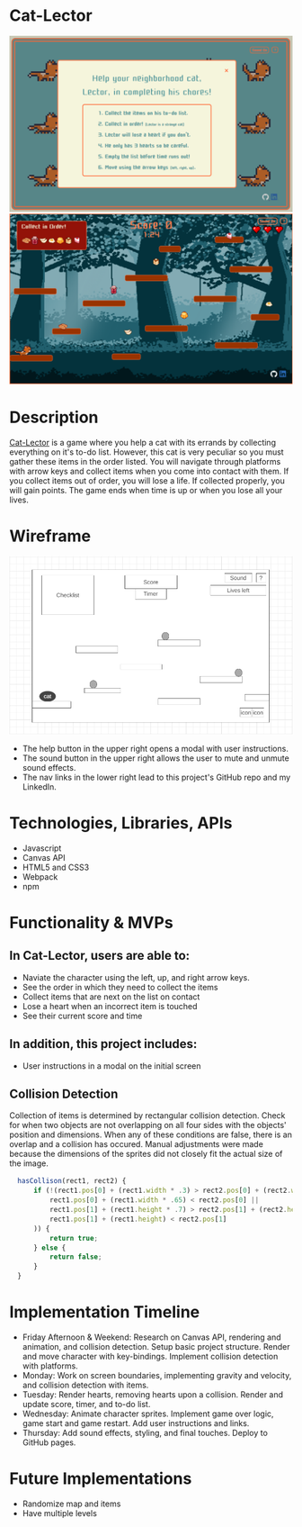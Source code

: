 # Cat-Lector

![cat-lector-start](cat-lector-start.png)
![cat-lector](cat-lector.png)

# Description
[Cat-Lector](https://milner-chen.github.io/js_project/) is a game where you help a cat with its errands by collecting everything on it's to-do list. However, this cat is very peculiar so you must gather these items in the order listed. You will navigate through platforms with arrow keys and collect items when you come into contact with them. If you collect items out of order, you will lose a life. If collected properly, you will gain points. The game ends when time is up or when you lose all your lives.

# Wireframe
![wireframe](./js_project_wireframe.png)
  - The help button in the upper right opens a modal with user instructions.
  - The sound button in the upper right allows the user to mute and unmute sound effects.
  - The nav links in the lower right lead to this project's GitHub repo and my LinkedIn.

# Technologies, Libraries, APIs
- Javascript
- Canvas API
- HTML5 and CSS3
- Webpack
- npm

# Functionality & MVPs
## In Cat-Lector, users are able to:
  - Naviate the character using the left, up, and right arrow keys.
  - See the order in which they need to collect the items
  - Collect items that are next on the list on contact
  - Lose a heart when an incorrect item is touched
  - See their current score and time
  ## In addition, this project includes:
  - User instructions in a modal on the initial screen

## Collision Detection
Collection of items is determined by rectangular collision detection. Check for when two objects are not overlapping on all four sides with the objects' position and dimensions. When any of these conditions are false, there is an overlap and a collision has occured. Manual adjustments were made because the dimensions of the sprites did not closely fit the actual size of the image.
  ```javascript
    hasCollison(rect1, rect2) {
        if (!(rect1.pos[0] + (rect1.width * .3) > rect2.pos[0] + (rect2.width) ||
            rect1.pos[0] + (rect1.width * .65) < rect2.pos[0] ||
            rect1.pos[1] + (rect1.height * .7) > rect2.pos[1] + (rect2.height) ||
            rect1.pos[1] + (rect1.height) < rect2.pos[1]
        )) {
            return true;
        } else {
            return false;
        }
    }
  ```

 
# Implementation Timeline

- Friday Afternoon & Weekend: Research on Canvas API, rendering and animation, and collision detection. Setup basic project structure. Render and move character with key-bindings. Implement collision detection with platforms.
- Monday: Work on screen boundaries, implementing gravity and velocity, and collision detection with items.
- Tuesday: Render hearts, removing hearts upon a collision. Render and update score, timer, and to-do list.
- Wednesday: Animate character sprites. Implement game over logic, game start and game restart. Add user instructions and links.
- Thursday: Add sound effects, styling, and final touches. Deploy to GitHub pages.

# Future Implementations
  - Randomize map and items
  - Have multiple levels